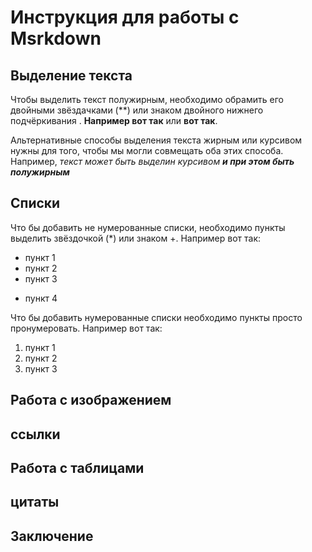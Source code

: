 # Инструкция для работы с Msrkdown

## Выделение текста

Чтобы выделить текст полужирным, необходимо обрамить его двойными звёздачками (**) или знаком двойного нижнего подчёркивания . **Например вот так** или __вот так__.

Альтернативные способы выделения текста жирным или курсивом нужны для того, чтобы мы могли совмещать оба этих способа. Например, _текст может быть выделин курсивом **и при этом быть полужирным**_

## Списки

Что бы добавить не нумерованные списки, необходимо пункты выделить звёздочкой (*) или  знаком +. Например вот так:
* пункт 1
* пункт 2
* пункт 3
+ пункт 4

Что бы добавить нумерованные списки необходимо пункты просто пронумеровать. Например вот так:
1. пункт 1
2. пункт 2
3. пункт 3

## Работа с изображением

## ссылки

## Работа с таблицами

## цитаты

## Заключение